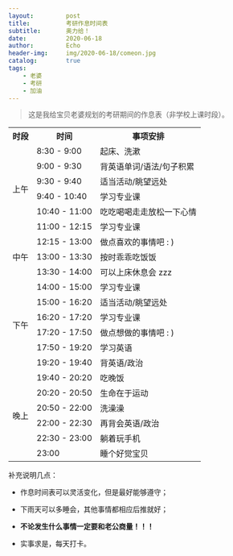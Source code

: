 ```yaml
---
layout:         post
title:          考研作息时间表
subtitle:       奥力给！
date:           2020-06-18
author:         Echo
header-img:     img/2020-06-18/comeon.jpg
catalog:        true
tags: 
    - 老婆
    - 考研
    - 加油
---
```


> 这是我给宝贝老婆规划的考研期间的作息表（非学校上课时段）。

<div style="text-align:center">
<table align="center"><tbody>
    <tr>
        <!-- <th rowspan="3">我占了三行</th> -->
        <th>时段</th>
        <th>时间</th>
        <th>事项安排</th>
    </tr>
    <tr>
        <td rowspan="6">上午</td>
        <td>8:30 - 9:00</td>
        <td>起床、洗漱</td>
    </tr>
    <tr>
        <td>9:00 - 9:30</td>
        <td>背英语单词/语法/句子积累</td>
    </tr>
    <tr>
        <td>9:30 - 9:40</td>
        <td>适当活动/眺望远处</td>
    </tr>
    <tr>
        <td>9:40 - 10:40</td>
        <td>学习专业课</td>
    </tr>
    <tr>
        <td>10:40 - 11:00</td>
        <td>吃吃喝喝走走放松一下心情</td>
    </tr>
    <tr>
        <td>11:00 - 12:15</td>
        <td>学习专业课</td>
    </tr>
    <tr>
        <td rowspan="3">中午</td>
        <td>12:15 - 13:00</td>
        <td>做点喜欢的事情吧 : )</td>
    </tr>
    <tr>
        <td>13:00 - 13:30</td>
        <td>按时乖乖吃饭饭</td>
    </tr>
    <tr>
        <td>13:30 - 14:00</td>
        <td>可以上床休息会 zzz</td>
    </tr>
    <tr>
        <td rowspan="6">下午</td>
        <td>14:00 - 15:00</td>
        <td>学习专业课</td>
    </tr>
    <tr>
        <td>15:00 - 16:20</td>
        <td>适当活动/眺望远处</td>
    </tr>
    <tr>
        <td>16:20 - 17:20</td>
        <td>学习专业课</td>
    </tr>
    <tr>
        <td>17:20 - 17:50</td>
        <td>做点想做的事情吧 : )</td>
    </tr>
    <tr>
        <td>17:50 - 19:20</td>
        <td>学习英语</td>
    </tr>
    <tr>
        <td>19:20 - 19:40</td>
        <td>背英语/政治</td>
    </tr>
    <tr>
        <td rowspan="6">晚上</td>
        <td>19:40 - 20:20</td>
        <td>吃晚饭</td>
    </tr>
    <tr>
        <td>20:20 - 20:50</td>
        <td>生命在于运动</td>
    </tr>
    <tr>
        <td>20:50 - 22:00</td>
        <td>洗澡澡</td>
    </tr>
    <tr>
        <td>22:00 - 22:30</td>
        <td>再背会英语/政治</td>
    </tr>
    <tr>
        <td>22:30 - 23:00</td>
        <td>躺着玩手机</td>
    </tr>
    <tr>
        <td>23:00</td>
        <td>睡个好觉宝贝</td>
    </tr>
</table>
</div>

补充说明几点：

* 作息时间表可以灵活变化，但是最好能够遵守；

* 下雨天可以多睡会，其他事情都相应后推就好；

* **不论发生什么事情一定要和老公商量！！！**

* 实事求是，每天打卡。
